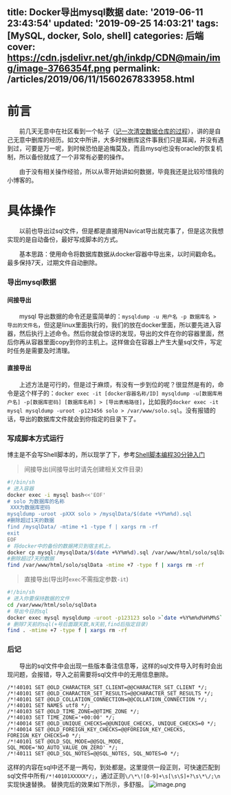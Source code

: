 title: Docker导出mysql数据
date: '2019-06-11 23:43:54'
updated: '2019-09-25 14:03:21'
tags: [MySQL, docker, Solo, shell]
categories: 后端
cover: https://cdn.jsdelivr.net/gh/inkdp/CDN@main/img/image-3766354f.png
permalink: /articles/2019/06/11/1560267833958.html
---
# 前言
&emsp;&emsp;前几天无意中在社区看到一个帖子（[记一次清空数据仓库的过程](https://hacpai.com/article/1553941852324)），讲的是自己无意中删库的经历。如文中所讲，大多时候删库这件事我们只是耳闻，并没有遇到过，可要是万一呢，到时候恐怕是追悔莫及，而且mysql也没有oracle的恢复机制，所以备份就成了一个非常有必要的操作。

&emsp;&emsp;由于没有相关操作经验，所以从零开始讲如何数据，毕竟我还是比较珍惜我的小博客的。

# 具体操作
&emsp;&emsp;以前也导出过sql文件，但是都是直接用Navicat导出就完事了，但是这次我想实现的是自动备份，最好写成脚本的方式。

&emsp;&emsp;基本思路：使用命令将数据库数据从docker容器中导出来，以时间戳命名。最多保持7天，过期文件自动删除。
### 导出mysql数据

#### 间接导出
&emsp;&emsp;mysql 导出数据的命令还是蛮简单的：`mysqldump -u 用户名 -p 数据库名 > 导出的文件名`，但这是linux里面执行的，我们的放在docker里面，所以要先进入容器，然后执行上述命令。然后你就会惊讶的发现，导出的文件在你的容器里面，然后你再从容器里面copy到你的主机上。这样做会在容器上产生大量sql文件，写定时任务是需要及时清理。

#### 直接导出

&emsp;&emsp;上述方法是可行的，但是过于麻烦，有没有一步到位的呢？很显然是有的，命令是这个样子的：`docker exec -it [docker容器名称/ID] mysqldump -u[数据库用户名] -p[数据库密码] [数据库名称] > [导出表格路径]`，比如我的`docker exec -it mysql mysqldump -uroot -p123456 solo > /var/www/solo.sql`。没有报错的话，导出的数据库文件就会到你指定的目录下了。
### 写成脚本方式运行
博主是不会写Shell脚本的，所以现学了下，参考[Shell脚本编程30分钟入门](https://github.com/qinjx/30min_guides/blob/master/shell.md)

> 间接导出(间接导出时请先创建相关文件目录)

```bash
#!/bin/sh
# 进入容器
docker exec -i mysql bash<<'EOF'
# solo 为数据库的名称
 XXX为数据库密码
mysqldump -uroot -pXXX solo > /mysqlData/$(date +%Y%m%d).sql
#删除超过1天的数据
find /mysqlData/ -mtime +1 -type f | xargs rm -rf
exit
EOF
# 将docker中的备份的数据拷贝到宿主机上。
docker cp mysql:/mysqlData/$(date +%Y%m%d).sql /var/www/html/solo/sqlData/
#删除超过7天的数据
find /var/www/html/solo/sqlData -mtime +7 -type f | xargs rm -rf

```

> 直接导出(导出时`exec`不需指定参数`-it`)

```bash
#!/bin/sh
# 进入你要保持数据的文件
cd /var/www/html/solo/sqlData
# 导出今日的sql
docker exec mysql mysqldump -uroot -p123123 solo >`date +%Y%m%d%H%M%S`.sql
# 删除7天前的sql(+号后面跟天数,N天前,find后指定目录)
find . -mtime +7 -type f | xargs rm -rf
```
### 后记
&emsp;&emsp;导出的sql文件中会出现一些版本备注信息等，这样的sql文件导入时有时会出现问题，会报错，导入之前需要将sql文件中的无用信息删除。
```
/*!40101 SET @OLD_CHARACTER_SET_CLIENT=@@CHARACTER_SET_CLIENT */;
/*!40101 SET @OLD_CHARACTER_SET_RESULTS=@@CHARACTER_SET_RESULTS */;
/*!40101 SET @OLD_COLLATION_CONNECTION=@@COLLATION_CONNECTION */;
/*!40101 SET NAMES utf8 */;
/*!40103 SET @OLD_TIME_ZONE=@@TIME_ZONE */;
/*!40103 SET TIME_ZONE='+00:00' */;
/*!40014 SET @OLD_UNIQUE_CHECKS=@@UNIQUE_CHECKS, UNIQUE_CHECKS=0 */;
/*!40014 SET @OLD_FOREIGN_KEY_CHECKS=@@FOREIGN_KEY_CHECKS, FOREIGN_KEY_CHECKS=0 */;
/*!40101 SET @OLD_SQL_MODE=@@SQL_MODE, SQL_MODE='NO_AUTO_VALUE_ON_ZERO' */;
/*!40111 SET @OLD_SQL_NOTES=@@SQL_NOTES, SQL_NOTES=0 */;
```
这样的内容在sql中还不是一两句，到处都是。这里提供一段正则，可快速匹配到sql文件中所有`/*!40101XXXXX*/;`，通过正则`\/\*\![0-9]+\s[\s\S]+?\s\*\/;\n`实现快速替换。
替换完后的效果如下所示，多舒服。
![image.png](https://cdn.jsdelivr.net/gh/inkdp/CDN@main/img/image-3766354f.png)
